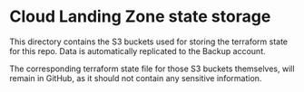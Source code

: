 # Cloud Landing Zone state storage

This directory contains the S3 buckets used for storing the terraform state for this repo.
Data is automatically replicated to the Backup account.

The corresponding terraform state file for those S3 buckets themselves, will remain in GitHub, as it should not contain any sensitive information.
